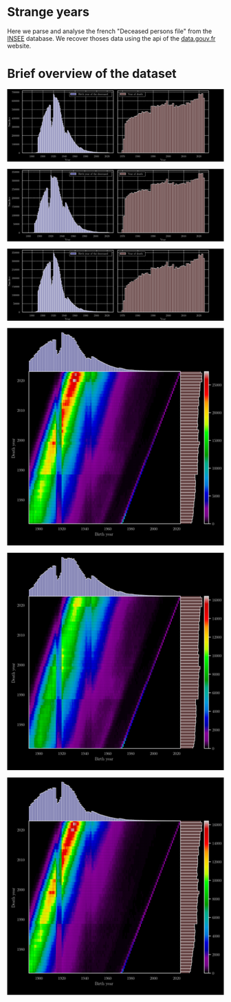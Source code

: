 # Strange years
Here we parse and analyse the french "Deceased persons file" from the [INSEE](https://www.insee.fr) database.
We recover thoses data using the api of the [data.gouv.fr](https://www.data.gouv.fr) website.

# Brief overview of the dataset

![Distribution of the years of birth and death in the dataset](figures/year_dist.svg)

![Distribution of the years of birth and death for the male](figures/M_year_dist.svg)

![Distribution of the years of birth and death for the female](figures/F_year_dist.svg)

![Distributions of year of death given the year of birth](figures/year_dist_2D.svg)

![Distributions of year of death given the year of birth for the male](figures/M_year_dist_2D.svg)

![Distributions of year of death given the year of birth for the female](figures/F_year_dist_2D.svg)

